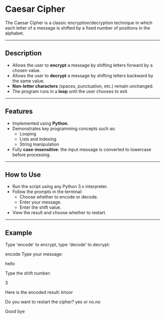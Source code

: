 # Caesar Cipher

The Caesar Cipher is a classic encryption/decryption technique in which each letter of a message is shifted by a fixed number of positions in the alphabet.

---

## Description

- Allows the user to **encrypt** a message by shifting letters forward by a chosen value.
- Allows the user to **decrypt** a message by shifting letters backward by the same value.
- **Non-letter characters** (spaces, punctuation, etc.) remain unchanged.
- The program runs in a **loop** until the user chooses to exit.

---

## Features

- Implemented using **Python**.
- Demonstrates key programming concepts such as:
  - Looping
  - Lists and indexing
  - String manipulation
- Fully **case-insensitive**: the input message is converted to lowercase before processing.

---

## How to Use

- Run the script using any Python 3.x interpreter.
- Follow the prompts in the terminal:
   - Choose whether to encode or decode.
   - Enter your message.
   - Enter the shift value.
- View the result and choose whether to restart.

---

## Example
Type 'encode' to encrypt, type 'decode' to decrypt:

encode
Type your message:

hello

Type the shift number:

3

Here is the encoded result: khoor

Do you want to restart the cipher? yes or no.no

Good bye


